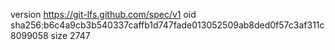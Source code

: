 version https://git-lfs.github.com/spec/v1
oid sha256:b6c4a9cb3b540337caffb1d747fade013052509ab8ded0f57c3af311c8099058
size 2747
